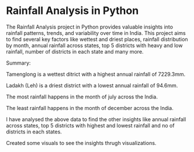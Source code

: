 # Rainfall Analysis in Python

The Rainfall Analysis project in Python provides valuable insights into rainfall patterns, trends, and variability over time in India.
This project aims to find several key factors like wettest and driest places, rainfall distribution by month, annual rainfall across states, top 5 districts with heavy and low rainfall, number of districts in each state and many more.

Summary:

Tamenglong is a wettest ditrict with a highest annual rainfall of 7229.3mm.

Ladakh (Leh) is a driest district with a lowest annual rainfall of 94.6mm.

The most rainfall happens in the month of july across the India.

The least rainfall happens in the month of december across the India.

I have analysed the above data to find the other insights like annual rainfall across states, top 5 districts with highest and lowest rainfall and no of districts in each states.

Created some visuals to see the insights thrugh visualizations.

